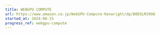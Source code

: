 ```yaml
---
title: WEBGPU COMPUTE
url: https://www.amazon.co.jp/WebGPU-Compute-Kenwright/dp/B0D5LMJ99Q
started_at: 2024-08-15
progress_ref: webgpu-compute
---
```


